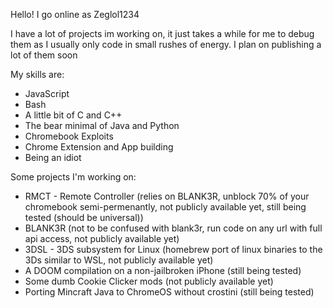 Hello!
I go online as Zeglol1234

I have a lot of projects im working on, it just takes a while for me to debug them as I usually only code
in small rushes of energy. I plan on publishing a lot of them soon

My skills are:
- JavaScript
- Bash
- A little bit of C and C++
- The bear minimal of Java and Python
- Chromebook Exploits
- Chrome Extension and App building
- Being an idiot

Some projects I'm working on:
- RMCT - Remote Controller (relies on BLANK3R, unblock 70% of your chromebook semi-permenantly, not publicly available yet, still being tested (should be universal))
- BLANK3R (not to be confused with blank3r, run code on any url with full api access, not publicly available yet)
- 3DSL - 3DS subsystem for Linux (homebrew port of linux binaries to the 3Ds similar to WSL, not publicly available yet)
- A DOOM compilation on a non-jailbroken iPhone (still being tested)
- Some dumb Cookie Clicker mods (not publicly available yet)
- Porting Mincraft Java to ChromeOS without crostini (still being tested)
